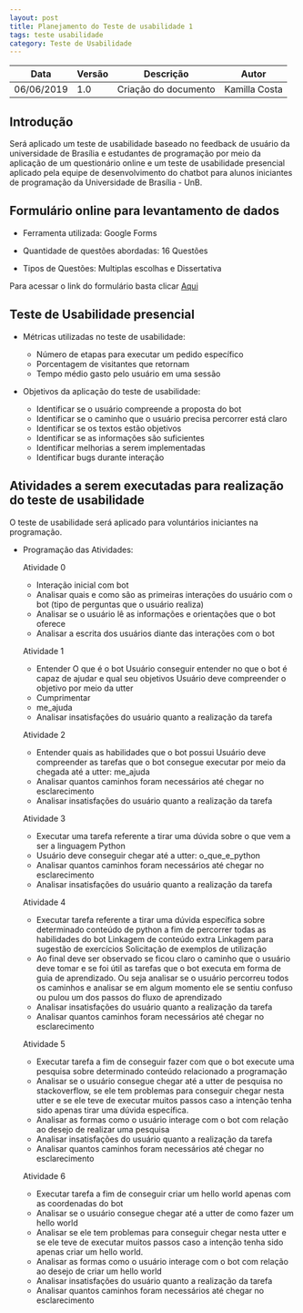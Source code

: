 ```yaml
---
layout: post
title: Planejamento do Teste de usabilidade 1
tags: teste usabilidade 
category: Teste de Usabilidade
---
```


|Data   |Versão   |Descrição   |Autor   |
|---|---|---|---|
|06/06/2019   | 1.0  |Criação do documento   |Kamilla Costa   |


## Introdução
Será aplicado um teste de usabilidade baseado no feedback de usuário da universidade de Brasília e estudantes de programação por meio da aplicação de um questionário online e um teste de usabilidade presencial aplicado pela equipe de desenvolvimento do chatbot para alunos iniciantes de programação da Universidade de Brasília - UnB.

## Formulário online para levantamento de dados 

* Ferramenta utilizada: Google Forms

* Quantidade de questões abordadas: 16 Questões 

* Tipos de Questões: Multiplas escolhas e Dissertativa



Para acessar o link do formulário basta clicar [Aqui](https://forms.gle/5xsgQahSBrL2UNMy7)

## Teste de Usabilidade presencial

* Métricas utilizadas no teste de usabilidade:
    - Número de etapas para executar um pedido específico
    - Porcentagem de visitantes que retornam
    - Tempo médio gasto pelo usuário em uma sessão

* Objetivos da aplicação do teste de usabilidade:
    - Identificar se o usuário compreende a proposta do bot
    - Identificar se o caminho que o usuário precisa percorrer está claro
    - Identificar se os textos estão objetivos
    - Identificar se as informações são suficientes
    - Identificar melhorias a serem implementadas
    - Identificar bugs durante interação


## Atividades a serem executadas para realização do teste de usabilidade

O teste de usabilidade será aplicado para voluntários iniciantes na programação.


* Programação das Atividades:

    Atividade 0
    - Interação inicial com bot 
    - Analisar quais e como são as primeiras interações do usuário com o bot (tipo de perguntas que o usuário realiza)
    - Analisar se o usuário lê as informações e orientações que o bot oferece
    - Analisar a escrita dos usuários diante das interações com o bot

    Atividade 1
    - Entender O que é o bot
        Usuário conseguir entender no que o bot é capaz de ajudar e qual seu objetivos
        Usuário deve compreender o objetivo por meio da utter
    - Cumprimentar
    - me_ajuda
    - Analisar insatisfações do usuário quanto a realização da tarefa

    Atividade 2
    - Entender quais as habilidades que o bot possui
        Usuário deve compreender as tarefas que o bot consegue executar por meio da chegada até a utter:
            me_ajuda
    - Analisar quantos caminhos foram necessários até chegar no esclarecimento 
    - Analisar insatisfações do usuário quanto a realização da tarefa

    Atividade 3
    - Executar uma tarefa referente a tirar uma dúvida sobre o que vem a ser a linguagem Python
    - Usuário deve conseguir chegar até a utter:
        o_que_e_python
    - Analisar quantos caminhos foram necessários até chegar no esclarecimento
    - Analisar insatisfações do usuário quanto a realização da tarefa

    Atividade 4 
    - Executar tarefa referente a tirar uma dúvida específica sobre determinado conteúdo de     python a fim de percorrer todas as habilidades do bot
        Linkagem de conteúdo extra
        Linkagem para sugestão de exercícios
        Solicitação de exemplos de utilização
    - Ao final deve ser observado se ficou claro o caminho que o usuário deve tomar e se foi útil as tarefas que o bot executa em forma de guia de aprendizado.
    Ou seja analisar se o usuário percorreu todos os caminhos e analisar se em algum momento ele se sentiu confuso ou pulou um dos passos do fluxo de aprendizado
    - Analisar insatisfações do usuário quanto a realização da tarefa
    - Analisar quantos caminhos foram necessários até chegar no esclarecimento

    Atividade 5 
    - Executar tarefa a fim de conseguir fazer com que o bot execute uma pesquisa sobre determinado conteúdo relacionado a programação
    - Analisar se o usuário consegue chegar até a utter de pesquisa no stackoverflow, se ele tem problemas para conseguir chegar nesta utter e se ele teve de executar muitos passos caso a intenção tenha sido apenas tirar uma dúvida específica.
    - Analisar as formas como o usuário interage com o bot com relação ao desejo de realizar uma pesquisa
    - Analisar insatisfações do usuário quanto a realização da tarefa
    - Analisar quantos caminhos foram necessários até chegar no esclarecimento

    Atividade 6
    - Executar tarefa a fim de conseguir criar um hello world apenas com as coordenadas do bot
    - Analisar se o usuário consegue chegar até a utter de como fazer um hello world
    - Analisar se ele tem problemas para conseguir chegar nesta utter e se ele teve de executar muitos passos caso a intenção tenha sido apenas criar um hello world.
    - Analisar as formas como o usuário interage com o bot com relação ao desejo de criar um        hello world
    - Analisar insatisfações do usuário quanto a realização da tarefa
    - Analisar quantos caminhos foram necessários até chegar no esclarecimento

